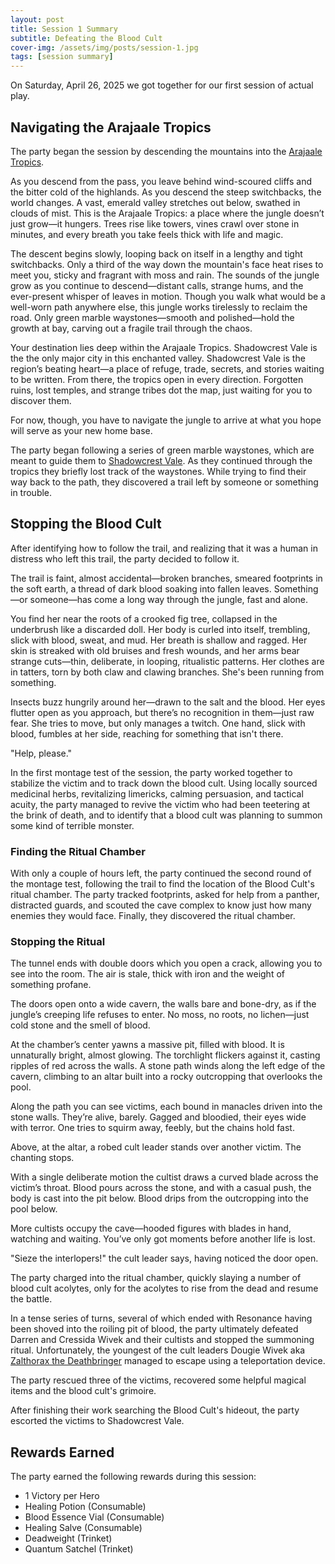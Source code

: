 ```yaml
---
layout: post
title: Session 1 Summary
subtitle: Defeating the Blood Cult
cover-img: /assets/img/posts/session-1.jpg
tags: [session summary]
---
```


On Saturday, April 26, 2025 we got together for our first session of actual play.

## Navigating the Arajaale Tropics

The party began the session by descending the mountains into the [Arajaale Tropics](/codex/regions/arajaale-tropics).

<div class="box-note" markdown="1">
As you descend from the pass, you leave behind wind-scoured cliffs and the bitter cold of the highlands. As you descend the steep switchbacks, the world changes. A vast, emerald valley stretches out below, swathed in clouds of mist. This is the Arajaale Tropics: a place where the jungle doesn’t just grow—it hungers. Trees rise like towers, vines crawl over stone in minutes, and every breath you take feels thick with life and magic.

The descent begins slowly, looping back on itself in a lengthy and tight switchbacks. Only a third of the way down the mountain's face heat rises to meet you, sticky and fragrant with moss and rain. The sounds of the jungle grow as you continue to descend—distant calls, strange hums, and the ever-present whisper of leaves in motion. Though you walk what would be a well-worn path anywhere else, this jungle works tirelessly to reclaim the road. Only green marble waystones—smooth and polished—hold the growth at bay, carving out a fragile trail through the chaos.

Your destination lies deep within the Arajaale Tropics. Shadowcrest Vale is the the only major city in this enchanted valley. Shadowcrest Vale is the region’s beating heart—a place of refuge, trade, secrets, and stories waiting to be written. From there, the tropics open in every direction. Forgotten ruins, lost temples, and strange tribes dot the map, just waiting for you to discover them.

For now, though, you have to navigate the jungle to arrive at what you hope will serve as your new home base.
</div>

The party began following a series of green marble waystones, which are meant to guide them to [Shadowcrest Vale](/codex/regions/shadowcrest-vale). As they continued through the tropics they briefly lost track of the waystones. While trying to find their way back to the path, they discovered a trail left by someone or something in trouble.

## Stopping the Blood Cult

After identifying how to follow the trail, and realizing that it was a human in distress who left this trail, the party decided to follow it.

<div class="box-note" markdown="1">
The trail is faint, almost accidental—broken branches, smeared footprints in the soft earth, a thread of dark blood soaking into fallen leaves. Something—or someone—has come a long way through the jungle, fast and alone.

You find her near the roots of a crooked fig tree, collapsed in the underbrush like a discarded doll. Her body is curled into itself, trembling, slick with blood, sweat, and mud. Her breath is shallow and ragged. Her skin is streaked with old bruises and fresh wounds, and her arms bear strange cuts—thin, deliberate, in looping, ritualistic patterns. Her clothes are in tatters, torn by both claw and clawing branches. She's been running from something.

Insects buzz hungrily around her—drawn to the salt and the blood. Her eyes flutter open as you approach, but there’s no recognition in them—just raw fear. She tries to move, but only manages a twitch. One hand, slick with blood, fumbles at her side, reaching for something that isn't there.

"Help, please."
</div>

In the first montage test of the session, the party worked together to stabilize the victim and to track down the blood cult. Using locally sourced medicinal herbs, revitalizing limericks, calming persuasion, and tactical acuity, the party managed to revive the victim who had been teetering at the brink of death, and to identify that a blood cult was planning to summon some kind of terrible monster.

### Finding the Ritual Chamber

With only a couple of hours left, the party continued the second round of the montage test, following the trail to find the location of the Blood Cult's ritual chamber. The party tracked footprints, asked for help from a panther, distracted guards, and scouted the cave complex to know just how many enemies they would face. Finally, they discovered the ritual chamber.

### Stopping the Ritual

<div class="box-note" markdown="1">
The tunnel ends with double doors which you open a crack, allowing you to see into the room. The air is stale, thick with iron and the weight of something profane.

The doors open onto a wide cavern, the walls bare and bone-dry, as if the jungle’s creeping life refuses to enter. No moss, no roots, no lichen—just cold stone and the smell of blood.

At the chamber’s center yawns a massive pit, filled with blood. It is unnaturally bright, almost glowing. The torchlight flickers against it, casting ripples of red across the walls. A stone path winds along the left edge of the cavern, climbing to an altar built into a rocky outcropping that overlooks the pool.

Along the path you can see victims, each bound in manacles driven into the stone walls. They’re alive, barely. Gagged and bloodied, their eyes wide with terror. One tries to squirm away, feebly, but the chains hold fast.

Above, at the altar, a robed cult leader stands over another victim. The chanting stops.

With a single deliberate motion the cultist draws a curved blade across the victim’s throat. Blood pours across the stone, and with a casual push, the body is cast into the pit below. Blood drips from the outcropping into the pool below.

More cultists occupy the cave—hooded figures with blades in hand, watching and waiting. You’ve only got moments before another life is lost.

"Sieze the interlopers!" the cult leader says, having noticed the door open.
</div>

The party charged into the ritual chamber, quickly slaying a number of blood cult acolytes, only for the acolytes to rise from the dead and resume the battle.

In a tense series of turns, several of which ended with Resonance having been shoved into the roiling pit of blood, the party ultimately defeated Darren and Cressida Wivek and their cultists and stopped the summoning ritual. Unfortunately, the youngest of the cult leaders Dougie Wivek aka [Zalthorax the Deathbringer](/codex/characters/zalthorax-the-deathbringer) managed to escape using a teleportation device.

The party rescued three of the victims, recovered some helpful magical items and the blood cult's grimoire.

After finishing their work searching the Blood Cult's hideout, the party escorted the victims to Shadowcrest Vale.

## Rewards Earned
The party earned the following rewards during this session:

- 1 Victory per Hero
- Healing Potion (Consumable)
- Blood Essence Vial (Consumable)
- Healing Salve (Consumable)
- Deadweight (Trinket)
- Quantum Satchel (Trinket)
